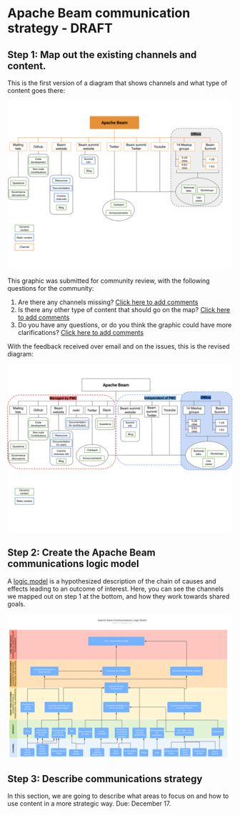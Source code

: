 # Apache Beam communication strategy - DRAFT


## Step 1: Map out the existing channels and content. 
This is the first version of a diagram that shows channels and what type of content goes there: 

![Beam online content map](/comms-map.svg)

This graphic was submitted for community review, with the following questions for the community:
1. Are there any channels missing? [Click here to add comments](https://github.com/macruzbar/beam/issues/1)
1. Is there any other type of content that should go on the map? [Click here to add comments](https://github.com/macruzbar/beam/issues/2)
1. Do you have any questions, or do you think the graphic could have more clarifications? [Click here to add comments](https://github.com/macruzbar/beam/issues/3)

With the feedback received over email and on the issues, this is the revised diagram: 

![Beam online content map fina version](/comms-mapV2.svg)

## Step 2: Create the Apache Beam communications logic model 
A [logic model](https://en.wikipedia.org/wiki/Logic_model) is a hypothesized description of the chain of causes and effects leading to an outcome of interest. Here, you can see the channels we mapped out on step 1 at the bottom, and how they work towards shared goals. 

![Beam communications logic model](/comms-logic-model.svg)

## Step 3: Describe communications strategy
In this section, we are going to describe what areas to focus on and how to use content in a more strategic way. 
Due: December 17.
